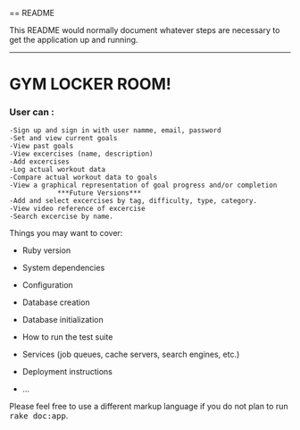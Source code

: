== README

This README would normally document whatever steps are necessary to get the
application up and running.



***
# GYM LOCKER ROOM!

### User can :
	-Sign up and sign in with user namme, email, password
	-Set and view current goals
	-View past goals
	-View excercises (name, description)
	-Add excercises	
	-Log actual workout data
	-Compare actual workout data to goals
	-View a graphical representation of goal progress and/or completion
				***Future Versions***
	-Add and select excercises by tag, difficulty, type, category. 
	-View video reference of excercise
	-Search excercise by name.
	 

Things you may want to cover:

* Ruby version

* System dependencies

* Configuration

* Database creation

* Database initialization

* How to run the test suite

* Services (job queues, cache servers, search engines, etc.)

* Deployment instructions

* ...


Please feel free to use a different markup language if you do not plan to run
<tt>rake doc:app</tt>.
